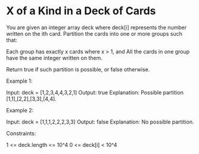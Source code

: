 # X of a Kind in a Deck of Cards

You are given an integer array deck where deck[i] represents the number written on the ith card.
Partition the cards into one or more groups such that:

Each group has exactly x cards where x > 1, and
All the cards in one group have the same integer written on them.

Return true if such partition is possible, or false otherwise.

Example 1:

Input: deck = [1,2,3,4,4,3,2,1]
Output: true
Explanation: Possible partition [1,1],[2,2],[3,3],[4,4].

Example 2:

Input: deck = [1,1,1,2,2,2,3,3]
Output: false
Explanation: No possible partition.

Constraints:

1 <= deck.length <= 10^4
0 <= deck[i] < 10^4
